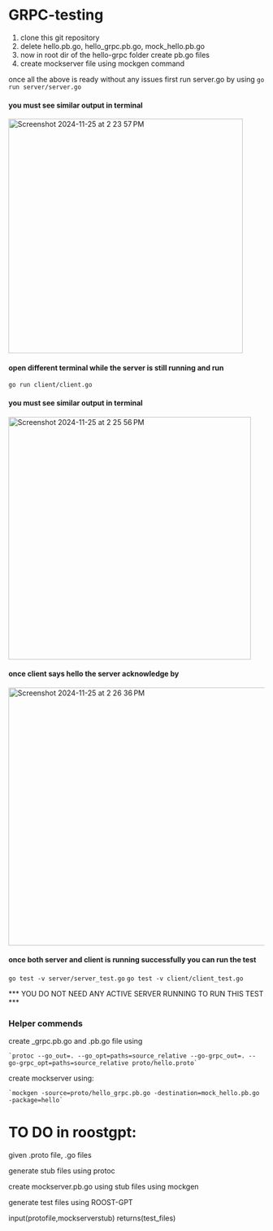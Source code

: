 # GRPC-testing

1. clone this git repository
2. delete hello.pb.go, hello_grpc.pb.go, mock_hello.pb.go
3. now in root dir of the hello-grpc folder create pb.go files
4. create mockserver file using mockgen command

once all the above is ready without any issues first run server.go by using
`go run server/server.go`

#### you must see similar output in terminal

<img width="461" alt="Screenshot 2024-11-25 at 2 23 57 PM" src="https://github.com/user-attachments/assets/a3d5e47d-51bd-4427-a19e-ed588fbfe833">

#### open different terminal while the server is still running and run

`go run client/client.go`

#### you must see similar output in terminal

<img width="477" alt="Screenshot 2024-11-25 at 2 25 56 PM" src="https://github.com/user-attachments/assets/d87f31e8-c44d-4141-9dd2-0541d2b05b8d">

#### once client says hello the server acknowledge by 

<img width="507" alt="Screenshot 2024-11-25 at 2 26 36 PM" src="https://github.com/user-attachments/assets/f63e0b1d-2710-4340-86cc-317ab02490b6">

#### once both server and client is running successfully you can run the test

`go test -v server/server_test.go`
`go test -v client/client_test.go`

*** YOU DO NOT NEED ANY ACTIVE SERVER RUNNING TO RUN THIS TEST ***



### Helper commends

create _grpc.pb.go and .pb.go file using

    `protoc --go_out=. --go_opt=paths=source_relative --go-grpc_out=. --go-grpc_opt=paths=source_relative proto/hello.proto`

create mockserver using:

    `mockgen -source=proto/hello_grpc.pb.go -destination=mock_hello.pb.go -package=hello`




# TO DO in roostgpt:

given .proto file, .go files

generate stub files using protoc

create mockserver.pb.go using stub files using mockgen

generate test files using ROOST-GPT

input(protofile,mockserverstub) 
returns(test_files)
